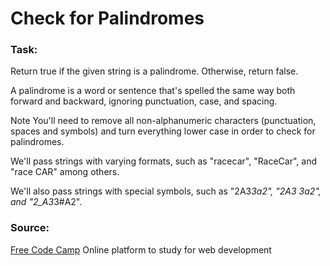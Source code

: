# Check for Palindromes

### Task:

Return true if the given string is a palindrome. Otherwise, return false.

A palindrome is a word or sentence that's spelled the same way both forward and backward, ignoring punctuation, case, and spacing.

Note
You'll need to remove all non-alphanumeric characters (punctuation, spaces and symbols) and turn everything lower case in order to check for palindromes.

We'll pass strings with varying formats, such as "racecar", "RaceCar", and "race CAR" among others.

We'll also pass strings with special symbols, such as "2A3*3a2", "2A3  3a2", and "2_A3*3#A2".

### Source:

[Free Code Camp](https://www.freecodecamp.org/challenges/check-for-palindromes)
Online platform to study for web development

